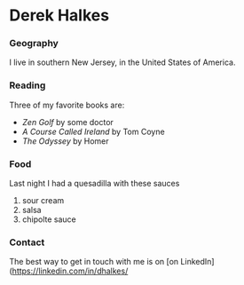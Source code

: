 # Derek Halkes

### Geography

I live in southern New Jersey, in the United States of America.

### Reading

Three of my favorite books are:

- *Zen Golf* by some doctor
- *A Course Called Ireland* by Tom Coyne
- *The Odyssey* by Homer

### Food

Last night I had a quesadilla with these sauces

1. sour cream
2. salsa
3. chipolte sauce

### Contact

The best way to get in touch with me is on [on LinkedIn](https://linkedin.com/in/dhalkes/
